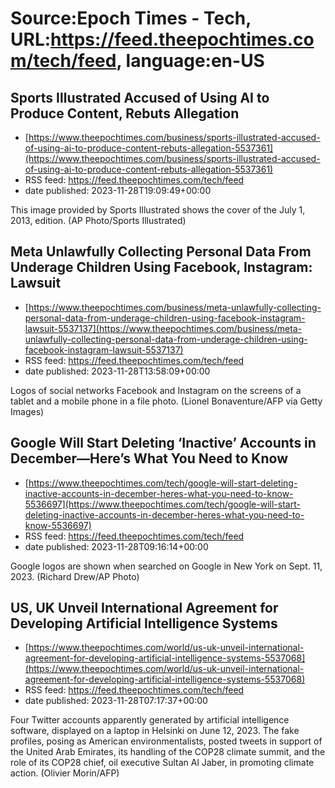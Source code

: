 # Source:Epoch Times - Tech, URL:https://feed.theepochtimes.com/tech/feed, language:en-US

## Sports Illustrated Accused of Using AI to Produce Content, Rebuts Allegation
 - [https://www.theepochtimes.com/business/sports-illustrated-accused-of-using-ai-to-produce-content-rebuts-allegation-5537361](https://www.theepochtimes.com/business/sports-illustrated-accused-of-using-ai-to-produce-content-rebuts-allegation-5537361)
 - RSS feed: https://feed.theepochtimes.com/tech/feed
 - date published: 2023-11-28T19:09:49+00:00

This image provided by Sports Illustrated shows the cover of the July 1, 2013, edition. (AP Photo/Sports Illustrated)

## Meta Unlawfully Collecting Personal Data From Underage Children Using Facebook, Instagram: Lawsuit
 - [https://www.theepochtimes.com/business/meta-unlawfully-collecting-personal-data-from-underage-children-using-facebook-instagram-lawsuit-5537137](https://www.theepochtimes.com/business/meta-unlawfully-collecting-personal-data-from-underage-children-using-facebook-instagram-lawsuit-5537137)
 - RSS feed: https://feed.theepochtimes.com/tech/feed
 - date published: 2023-11-28T13:58:09+00:00

Logos of social networks Facebook and Instagram on the screens of a tablet and a mobile phone in a file photo. (Lionel Bonaventure/AFP via Getty Images)

## Google Will Start Deleting ‘Inactive’ Accounts in December—Here’s What You Need to Know
 - [https://www.theepochtimes.com/tech/google-will-start-deleting-inactive-accounts-in-december-heres-what-you-need-to-know-5536697](https://www.theepochtimes.com/tech/google-will-start-deleting-inactive-accounts-in-december-heres-what-you-need-to-know-5536697)
 - RSS feed: https://feed.theepochtimes.com/tech/feed
 - date published: 2023-11-28T09:16:14+00:00

Google logos are shown when searched on Google in New York on Sept. 11, 2023. (Richard Drew/AP Photo)

## US, UK Unveil International Agreement for Developing Artificial Intelligence Systems
 - [https://www.theepochtimes.com/world/us-uk-unveil-international-agreement-for-developing-artificial-intelligence-systems-5537068](https://www.theepochtimes.com/world/us-uk-unveil-international-agreement-for-developing-artificial-intelligence-systems-5537068)
 - RSS feed: https://feed.theepochtimes.com/tech/feed
 - date published: 2023-11-28T07:17:37+00:00

Four Twitter accounts apparently generated by artificial intelligence software, displayed on a laptop in Helsinki on June 12, 2023. The fake profiles, posing as American environmentalists, posted tweets in support of the United Arab Emirates, its handling of the COP28 climate summit, and the role of its COP28 chief, oil executive Sultan Al Jaber, in promoting climate action. (Olivier Morin/AFP)

